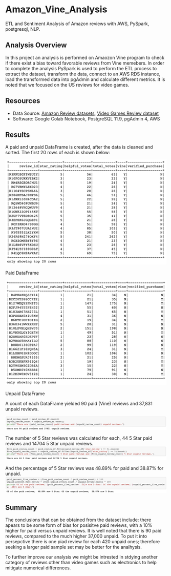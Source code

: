 # Amazon_Vine_Analysis
ETL and Sentiment Analysis of Amazon reviews with AWS, PySpark, postgresql, NLP.

## Analysis Overview
In this project an analysis is performed on Amaozon Vine program to check if there exist a bias toward favorable reviews from Vine memebers. In order to complete the analysis PySpark is used to perform the ETL process to extract the dataset, transform the data, connect to an AWS RDS instance, load the transformed data into pgAdmin and calculate different metrics. It is noted that we focused on the US reviews for video games.

## Resources
- Data Source: [Amazon Review datasets](https://s3.amazonaws.com/amazon-reviews-pds/tsv/index.txt), [Video Games Review dataset](https://s3.amazonaws.com/amazon-reviews-pds/tsv/amazon_reviews_us_Video_Games_v1_00.tsv.gz)
- Software: Google Colab Notebook, PostgreSQL 11.9, pgAdmin 4, AWS

## Results
A paid and unpaid DataFrame is created, after the data is cleaned and sorted. The first 20 rows of each is shown below:

![Paid Dataframe](Resources/paid_df.png)

Paid DataFrame

![Unpaid DataFrame](Resources/unpaid_df.png)

Unpaid DataFrame

A count of each DataFrame yielded 90 paid (Vine) reviews and 37,831 unpaid reviews.

![Paid and Unpaid Review Count](Resources/paid_unpaid_reviews.png)

The number of 5 Star reviews was calculated for each, 44 5 Star paid reviews and 14704 5 Star unpaid reviews.
![Five Star Reviews](Resources/each_review_count.png)

And the percentage of 5 Star reviews was 48.89% for paid and 38.87% for unpaid.
![Five Star Review Percentage](Resources/percent_reviews.png)

## Summary
The conclusions that can be obtained from the dataset include: there apears to be some form of bias for posisitve paid reviews, with a 10% higher for paid versus unpaid reviews. It is well noted that there is 90 paid reviews, compared to the much higher 37,000 unpaid. To put it into persepctive there is one piad review for each 420 unpaid ones; therefore seeking a larger paid sample set may be better for the analhysis.

To further improve our analysis we might be intrested in stdying another category of reviews other than video games such as electronics to help mitigate numerical differences.
